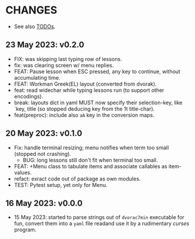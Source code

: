 # CHANGES

- See also [TODOs](https://github.com/ankostis/workmanship/wiki/TODO).

## 23 May 2023: v0.2.0

- FIX: was skipping last typing row of lessons.
- fix: was clearing screen w/ menu replies.
- FEAT: Pause lesson when ESC pressed, any key to continue, 
  without accumulating time.
- FEAT: Workman Greek(EL) layout (converted from dvorak).
- feat: read widechar while typing lessons run (to support other encodings).
- break: layouts dict in yaml MUST now specify their selection-key,
  like `key, title (so stopped deducing key from the 1t title-char).
- feat(preproc): include also `aA` key in the conversion maps.

## 20 May 2023: v0.1.0

- Fix: handle terminal resizing; menu notifies when term too small 
  (stopped not crashing).
  - BUG: long lessons still don't fit when terminal too small.
- FEAT: +Menu class to tabulate items and associate callables as item-values.
- refact: exract code out of package as own modules.
- TEST: Pytest setup, yet only for Menu.

## 16 May 2023: v0.0.0

- 15 May 2023: started to parse strings out of `dvorac7min` executable for fun,
  convert them into a `yaml` file readand use it by a rudimentary *curses* program.
  